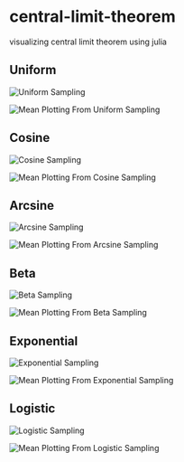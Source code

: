 # central-limit-theorem

visualizing central limit theorem using julia

## Uniform

![Uniform Sampling](Distribution-Uniform%7BFloat64%7D(a%3D0.0%2C%20b%3D1.0)-Samples.gif)

![Mean Plotting From Uniform Sampling](Mean-Distribution-Uniform%7BFloat64%7D(a%3D0.0%2C%20b%3D1.0)-Samples.gif)

## Cosine

![Cosine Sampling](Distribution-Cosine{Float64}(μ%3D0.0%2C%20σ%3D1.0)-Samples.gif)

![Mean Plotting From Cosine Sampling](Mean-Distribution-Cosine{Float64}(μ%3D0.0%2C%20σ%3D1.0)-Samples.gif)

## Arcsine

![Arcsine Sampling](Distribution-Arcsine%7BFloat64%7D(a%3D0.0%2C%20b%3D1.0)-Samples.gif)

![Mean Plotting From Arcsine Sampling](Mean-Distribution-Arcsine%7BFloat64%7D(a%3D0.0%2C%20b%3D1.0)-Samples.gif)

## Beta

![Beta Sampling](Distribution-Beta%7BFloat64%7D(α%3D1.0%2C%20β%3D1.0)-Samples.gif)

![Mean Plotting From Beta Sampling](Mean-Distribution-Beta%7BFloat64%7D(α%3D1.0%2C%20β%3D1.0)-Samples.gif)

## Exponential

![Exponential Sampling](Distribution-Exponential%7BFloat64%7D(θ%3D1.0)-Samples.gif)

![Mean Plotting From Exponential Sampling](Mean-Distribution-Exponential%7BFloat64%7D(θ%3D1.0)-Samples.gif)

## Logistic

![Logistic Sampling](Distribution-Logistic%7BFloat64%7D(μ%3D0.0%2C%20θ%3D1.0)-Samples.gif)

![Mean Plotting From Logistic Sampling](Mean-Distribution-Logistic%7BFloat64%7D(μ%3D0.0%2C%20θ%3D1.0)-Samples.gif)
